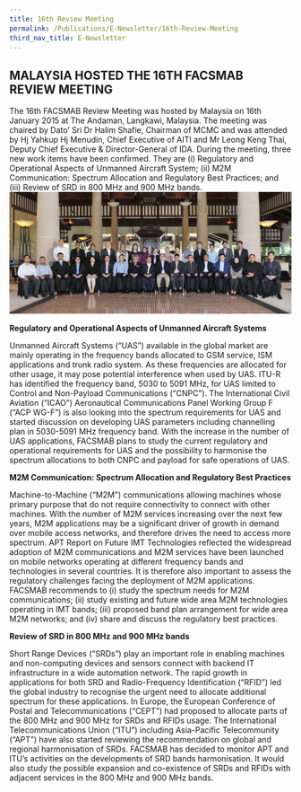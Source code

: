```yaml
---
title: 16th Review Meeting
permalink: /Publications/E-Newsletter/16th-Review-Meeting
third_nav_title: E-Newsletter
---
```

## **MALAYSIA HOSTED THE 16TH FACSMAB REVIEW MEETING**

The 16th FACSMAB Review Meeting was hosted by Malaysia on 16th January 2015 at The Andaman, Langkawi, Malaysia. The meeting was chaired by Dato’ Sri Dr Halim Shafie, Chairman of MCMC and was attended by Hj Yahkup Hj Menudin, Chief Executive of AITI and Mr Leong Keng Thai, Deputy Chief Executive &amp; Director-General of IDA. During the meeting, three new work items have been confirmed. They are (i) Regulatory and Operational Aspects of Unmanned Aircraft System; (ii) M2M Communication: Spectrum Allocation and Regulatory Best Practices; and (iii) Review of SRD in 800 MHz and 900 MHz bands.
![](/assets/images/16th-FACSMAB-Review-Group-Photo1.jpg)

**Regulatory and Operational Aspects of Unmanned Aircraft Systems**

Unmanned Aircraft Systems (“UAS”) available in the global market are mainly operating in the frequency bands allocated to GSM service, ISM applications and trunk radio system. As these frequencies are allocated for other usage, it may pose potential interference when used by UAS. ITU-R has identified the frequency band, 5030 to 5091 MHz, for UAS limited to Control and Non-Payload Communications (“CNPC”). The International Civil Aviation (“ICAO”) Aeronautical Communications Panel Working Group F (“ACP WG-F”) is also looking into the spectrum requirements for UAS and started discussion on developing UAS parameters including channelling plan in 5030-5091 MHz frequency band. With the increase in the number of UAS applications, FACSMAB plans to study the current regulatory and operational requirements for UAS and the possibility to harmonise the spectrum allocations to both CNPC and payload for safe operations of UAS.

**M2M Communication: Spectrum Allocation and Regulatory Best Practices**

Machine-to-Machine (“M2M”) communications allowing machines whose primary purpose that do not require connectivity to connect with other machines. With the number of M2M services increasing over the next few years, M2M applications may be a significant driver of growth in demand over mobile access networks, and therefore drives the need to access more spectrum. APT Report on Future IMT Technologies reflected the widespread adoption of M2M communications and M2M services have been launched on mobile networks operating at different frequency bands and technologies in several countries. It is therefore also important to assess the regulatory challenges facing the deployment of M2M applications. FACSMAB recommends to (i) study the spectrum needs for M2M communications; (ii) study existing and future wide area M2M technologies operating in IMT bands; (iii) proposed band plan arrangement for wide area M2M networks; and (iv) share and discuss the regulatory best practices.

**Review of SRD in 800 MHz and 900 MHz bands**

Short Range Devices (“SRDs”)  play an important role in enabling machines and non-computing devices and sensors connect with backend IT infrastructure in a wide automation network. The rapid growth in applications for both SRD and Radio-Frequency Identification (“RFID”) led the global industry to recognise the urgent need to allocate additional spectrum for these applications. In Europe, the European Conference of Postal and Telecommunications (“CEPT”) had proposed to allocate parts of the 800 MHz and 900 MHz for SRDs and RFIDs usage. The International Telecommunications Union (“ITU”) including Asia-Pacific Telecommunity (“APT”) have also started reviewing the recommendation on global and regional harmonisation of SRDs. FACSMAB has decided to monitor APT and ITU’s activities on the developments of SRD bands harmonisation. It would also study the possible expansion and co-existence of SRDs and RFIDs with adjacent services in the 800 MHz and 900 MHz bands.
